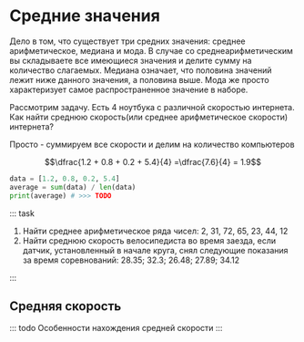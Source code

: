 # Средние значения

Дело в том, что существует три средних значения: среднее арифметическое, медиана и мода. В случае со среднеарифметическим вы складываете все имеющиеся значения и делите сумму на количество слагаемых. Медиана означает, что половина значений лежит ниже данного значения, а половина выше. Мода же просто характеризует самое распространенное значение в наборе.

Рассмотрим задачу. Есть 4 ноутбука с различной скоростью интернета. Как найти среднюю скорость(или среднее арифметическое скорости) интернета?

Просто - суммируем все скорости и делим на количество компьютеров

$$\dfrac{1.2 + 0.8 + 0.2 + 5.4}{4} =\dfrac{7.6}{4} = 1.9$$

```python
data = [1.2, 0.8, 0.2, 5.4]
average = sum(data) / len(data)
print(average) # >>> TODO
```

::: task

1. Найти среднее арифметическое ряда чисел: 2, 31, 72, 65, 23, 44, 12
2. Найти среднюю скорость велосипедиста во время заезда, если датчик, установленный в начале круга, снял следующие показания за время соревнований: 28.35; 32.3; 26.48; 27.89; 34.12

:::

## Средняя скорость

::: todo
Особенности нахождения средней скорости
:::
